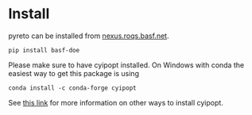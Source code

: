 # Install

pyreto can be installed from [nexus.roqs.basf.net](https://developer.docs.basf.net/setup/python/#configure).
```
pip install basf-doe
```
Please make sure to have cyipopt installed. 
On Windows with conda the easiest way to get this package is using
```
conda install -c conda-forge cyipopt
```
See [this link](https://cyipopt.readthedocs.io/en/stable/install.html) for more information on other ways to install cyipopt.
